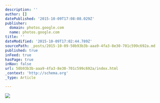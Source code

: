 ```yaml
---
description: ''
author: []
datePublished: '2015-10-09T17:08:08.029Z'
publisher:
  domain: photos.google.com
  name: photos.google.com
title: ''
dateModified: '2015-10-09T17:02:44.789Z'
sourcePath: _posts/2015-10-09-50b93b3b-aaa9-4fa3-8e30-701c599c692a.md
published: true
inFeed: true
hasPage: true
inNav: false
url: 50b93b3b-aaa9-4fa3-8e30-701c599c692a/index.html
_context: 'http://schema.org'
_type: Article

---
```

![](https://lh3.googleusercontent.com/hs5J5dTN-M5mBe_r1uozT39GiwJjbe0O5S-9LIB3g0PFFQSwIsyhnAjS8S19jOpV2nxZU7G4Flzki-paZmR5vy8J43hPvvOkadeATVoE5hkp6N9bTAQes_0AVx6jwilTMQvXf5b_0LSYg7upVGCCXwgLnwLwx3y7Xc7PPr-tivS3IdB4ahYwgPEsuvv_8iC02y1uPmGSrHrnrWwsU_9Acn8Syxesh-nTFR-OG_2-vr999wxx54K6_6QfNQPvvnu1seExA5tKsCGZx__F9XDtR-GRWp4Fuz4eA5dL65y8TgEMjal9m2rWY7CFOu9tlWz4hsF_IUqUKvcPpjirrddLrykQ9QkG_DpxoRh9FWTJ4Ka5vIo0_hqjBAch_EXlp3DysP6-k4Bq-wpvmd0aCPG3tYjNQb6_VUvR5K1cM28s-8tp2MjbWsTylvmCygJi2bzvpC7US5pvS7Fq06eseLBlhtPeAeOGhPsTQrLBiWdi-V3QqnSu_DOL7MRKiqQZm6hUVPbr0LKUwHW6uarurCMhTMGAInZOBBNit4eoVW85kjHR=w907-h975-no)